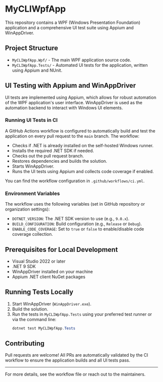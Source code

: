 # MyCLIWpfApp

This repository contains a WPF (Windows Presentation Foundation) application and a comprehensive UI test suite using Appium and WinAppDriver.

## Project Structure

- `MyCLIWpfApp.Wpf/` - The main WPF application source code.
- `MyCLIWpfApp.Tests/` - Automated UI tests for the application, written using Appium and NUnit.

## UI Testing with Appium and WinAppDriver

UI tests are implemented using Appium, which allows for robust automation of the WPF application's user interface. WinAppDriver is used as the automation backend to interact with Windows UI elements.

### Running UI Tests in CI

A GitHub Actions workflow is configured to automatically build and test the application on every pull request to the `main` branch. The workflow:

- Checks if .NET is already installed on the self-hosted Windows runner.
- Installs the required .NET SDK if needed.
- Checks out the pull request branch.
- Restores dependencies and builds the solution.
- Starts WinAppDriver.
- Runs the UI tests using Appium and collects code coverage if enabled.

You can find the workflow configuration in `.github/workflows/ci.yml`.

### Environment Variables

The workflow uses the following variables (set in GitHub repository or organization settings):
- `DOTNET_VERSION`: The .NET SDK version to use (e.g., `9.0.x`).
- `BUILD_CONFIGURATION`: Build configuration (e.g., `Release` or `Debug`).
- `ENABLE_CODE_COVERAGE`: Set to `true` or `false` to enable/disable code coverage collection.

## Prerequisites for Local Development

- Visual Studio 2022 or later
- .NET 9 SDK
- WinAppDriver installed on your machine
- Appium .NET client NuGet packages

## Running Tests Locally

1. Start WinAppDriver (`WinAppDriver.exe`).
2. Build the solution.
3. Run the tests in `MyCLIWpfApp.Tests` using your preferred test runner or via the command line:
   ```powershell
   dotnet test MyCLIWpfApp.Tests
   ```

## Contributing

Pull requests are welcome! All PRs are automatically validated by the CI workflow to ensure the application builds and all UI tests pass.

---

For more details, see the workflow file or reach out to the maintainers.
